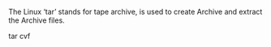 The Linux ‘tar’ stands for tape archive, is used to create Archive and extract the Archive files.

tar cvf <desination> <Soruces>
